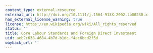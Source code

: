 ```yaml
---
content_type: external-resource
external_url: http://doi.org/10.1111/j.1564-913X.2002.tb00230.x
has_external_license_warning: true
license: https://en.wikipedia.org/wiki/All_rights_reserved
status: ''
title: Core Labour Standards and Foreign Direct Investment
uid: aeb2c638-4684-4b7d-b1dc-f4ec6bcd2f5d
wayback_url: ''
---
```

